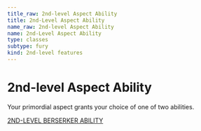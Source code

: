 ```yaml
---
title_raw: 2nd-level Aspect Ability
title: 2nd-Level Aspect Ability
name_raw: 2nd-level Aspect Ability
name: 2nd-Level Aspect Ability
type: classes
subtype: fury
kind: 2nd-level features
---
```


# 2nd-level Aspect Ability

Your primordial aspect grants your choice of one of two abilities.

[2ND-LEVEL BERSERKER ABILITY](./2nd-Level%20Berserker%20Ability.md)
